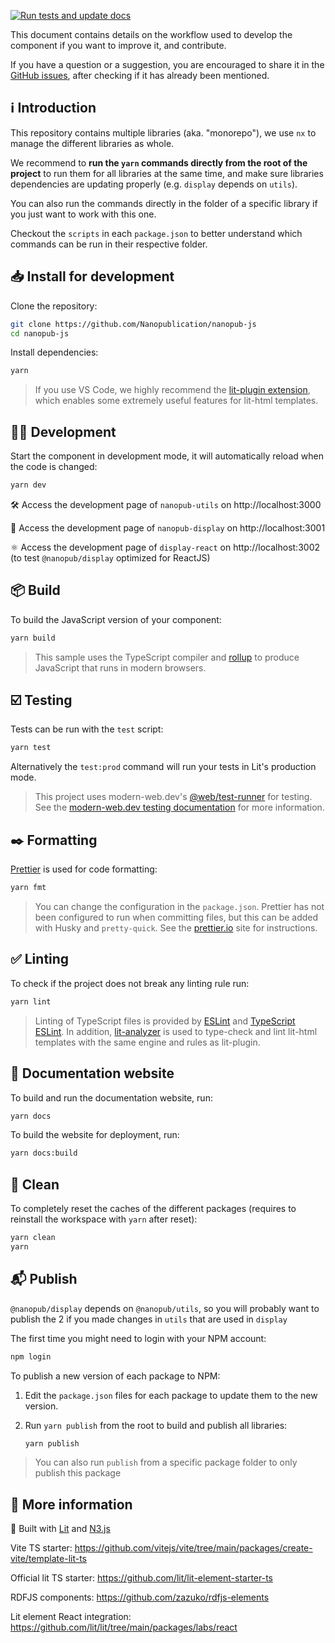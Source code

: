 [![Run tests and update docs](https://github.com/Nanopublication/nanopub-js/actions/workflows/build.yml/badge.svg)](https://github.com/Nanopublication/nanopub-js/actions/workflows/build.yml)

This document contains details on the workflow used to develop the component if you want to improve it, and contribute.

If you have a question or a suggestion, you are encouraged to share it in the [GitHub issues](https://github.com/Nanopublication/nanopub-js/issues), after checking if it has already been mentioned.

## ℹ️ Introduction

This repository contains multiple libraries (aka. "monorepo"), we use `nx` to manage the different libraries as whole.

We recommend to **run the `yarn` commands directly from the root of the project** to run them for all libraries at the same time, and make sure libraries dependencies are updating properly (e.g. `display` depends on `utils`).

You can also run the commands directly in the folder of a specific library if you just want to work with this one.

Checkout the `scripts` in each `package.json` to better understand which commands can be run in their respective folder.

## 📥️ Install for development

Clone the repository:

```bash
git clone https://github.com/Nanopublication/nanopub-js
cd nanopub-js
```

Install dependencies:

```bash
yarn
```

> If you use VS Code, we highly recommend the [lit-plugin extension](https://marketplace.visualstudio.com/items?itemName=runem.lit-plugin), which enables some extremely useful features for lit-html templates.

## 🧑‍💻 Development

Start the component in development mode, it will automatically reload when the code is changed:

```bash
yarn dev
```

🛠️ Access the development page of `nanopub-utils` on http://localhost:3000

🧬 Access the development page of `nanopub-display` on http://localhost:3001

⚛️ Access the development page of `display-react` on http://localhost:3002 (to test `@nanopub/display` optimized for ReactJS)

## 📦️ Build

To build the JavaScript version of your component:

```bash
yarn build
```

> This sample uses the TypeScript compiler and [rollup](https://rollupjs.org) to produce JavaScript that runs in modern browsers.

## ☑️ Testing

Tests can be run with the `test` script:

```bash
yarn test
```

Alternatively the `test:prod` command will run your tests in Lit's production mode.

> This project uses modern-web.dev's [@web/test-runner](https://www.npmjs.com/package/@web/test-runner) for testing. See the [modern-web.dev testing documentation](https://modern-web.dev/docs/test-runner/overview) for more information.

## ✒️ Formatting

[Prettier](https://prettier.io/) is used for code formatting:

```bash
yarn fmt
```

> You can change the configuration in the `package.json`. Prettier has not been configured to run when committing files, but this can be added with Husky and `pretty-quick`. See the [prettier.io](https://prettier.io/) site for instructions.

## ✅ Linting

To check if the project does not break any linting rule run:

```bash
yarn lint
```

> Linting of TypeScript files is provided by [ESLint](eslint.org) and [TypeScript ESLint](https://github.com/typescript-eslint/typescript-eslint). In addition, [lit-analyzer](https://www.npmjs.com/package/lit-analyzer) is used to type-check and lint lit-html templates with the same engine and rules as lit-plugin.

## 📖 Documentation website

To build and run the documentation website, run:

```bash
yarn docs
```

To build the website for deployment, run:

```bash
yarn docs:build
```

## 🧹 Clean

To completely reset the caches of the different packages (requires to reinstall the workspace with `yarn` after reset):

```bash
yarn clean
yarn
```

## 📬️ Publish

`@nanopub/display` depends on `@nanopub/utils`, so you will probably want to publish the 2 if you made changes in `utils` that are used in `display`

The first time you might need to login with your NPM account:

```bash
npm login
```

To publish a new version of each package to NPM:

1. Edit the `package.json` files for each package to update them to the new version.

2. Run `yarn publish` from the root to build and publish all libraries:

   ```bash
   yarn publish
   ```

> You can also run `publish` from a specific package folder to only publish this package

## 🔗 More information

🔨 Built with [Lit](https://lit.dev/) and [N3.js](https://github.com/rdfjs/N3.js)

Vite TS starter: https://github.com/vitejs/vite/tree/main/packages/create-vite/template-lit-ts

Official lit TS starter: https://github.com/lit/lit-element-starter-ts

RDFJS components: https://github.com/zazuko/rdfjs-elements

Lit element React integration: https://github.com/lit/lit/tree/main/packages/labs/react
